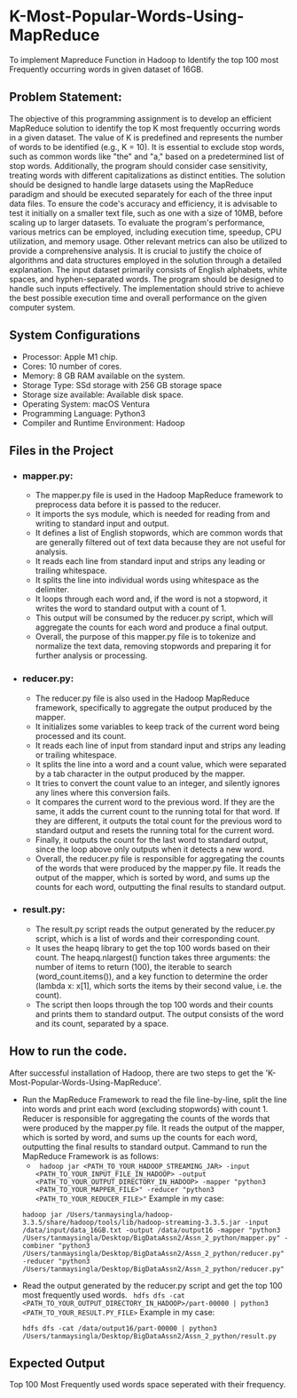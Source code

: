 # K-Most-Popular-Words-Using-MapReduce
To implement Mapreduce Function in Hadoop to Identify the top 100 most Frequently occurring words in given dataset of 16GB.

## Problem Statement:
The objective of this programming assignment is to develop an efficient MapReduce solution to identify the top K most frequently
occurring words in a given dataset. The value of K is predefined and represents the number of words to be identified (e.g., K = 10).
It is essential to exclude stop words, such as common words like "the" and "a," based on a predetermined list of stop words. 
Additionally, the program should consider case sensitivity, treating words with different capitalizations as distinct entities.
The solution should be designed to handle large datasets using the MapReduce paradigm and should be executed separately for each 
of the three input data files. To ensure the code's accuracy and efficiency, it is advisable to test it initially on a smaller text file,
such as one with a size of 10MB, before scaling up to larger datasets.
To evaluate the program's performance, various metrics can be employed, including execution time, speedup, CPU utilization, and memory
usage. Other relevant metrics can also be utilized to provide a comprehensive analysis. It is crucial to justify the choice of algorithms
and data structures employed in the solution through a detailed explanation.
The input dataset primarily consists of English alphabets, white spaces, and hyphen-separated words. The program should be designed
to handle such inputs effectively. The implementation should strive to achieve the best possible execution time and overall performance
on the given computer system.

## System Configurations
-	Processor: Apple M1 chip.
-	Cores: 10 number of cores.
-	Memory: 8 GB RAM available on the system.
-	Storage Type: SSd storage with 256 GB storage space
-	Storage size available: Available disk space.
-	Operating System: macOS Ventura
-	Programming Language: Python3
-	Compiler and Runtime Environment: Hadoop

## Files in the Project
- ### mapper.py:
  - The mapper.py file is used in the Hadoop MapReduce framework to preprocess data before it is passed to the reducer. 
  - It imports the sys module, which is needed for reading from and writing to standard input and output.
  - It defines a list of English stopwords, which are common words that are generally filtered out of text data because
    they are not useful for analysis.
  - It reads each line from standard input and strips any leading or trailing whitespace. 
  - It splits the line into individual words using whitespace as the delimiter.
  - It loops through each word and, if the word is not a stopword, it writes the word to standard output with a count of 1. 
  - This output will be consumed by the reducer.py script, which will aggregate the counts for each word and produce a final output.
  - Overall, the purpose of this mapper.py file is to tokenize and normalize the text data, removing stopwords and preparing it for 
    further analysis or processing.
- ### reducer.py:
  - The reducer.py file is also used in the Hadoop MapReduce framework, specifically to aggregate the output produced by the mapper. 
  - It initializes some variables to keep track of the current word being processed and its count.
  - It reads each line of input from standard input and strips any leading or trailing whitespace.
  - It splits the line into a word and a count value, which were separated by a tab character in the output produced by the mapper.
  - It tries to convert the count value to an integer, and silently ignores any lines where this conversion fails.
  - It compares the current word to the previous word. If they are the same, it adds the current count to the running total for that word.       If they are different, it outputs the total count for the previous word to standard output and resets the running total for the current     word.
  - Finally, it outputs the count for the last word to standard output, since the loop above only outputs when it detects a new word.
  - Overall, the reducer.py file is responsible for aggregating the counts of the words that were produced by the mapper.py file. It reads       the output of the mapper, which is sorted by word, and sums up the counts for each word, outputting the final results to standard           output.
- ### result.py:
  - The result.py script reads the output generated by the reducer.py script, which is a list of words and their corresponding count.
  - It uses the heapq library to get the top 100 words based on their count. The heapq.nlargest() function takes three arguments: the number     of items to return (100), the iterable to search (word_count.items()), and a key function to determine the order (lambda x: x[1], which     sorts the items by their second value, i.e. the count).
  - The script then loops through the top 100 words and their counts and prints them to standard output. The output consists of the word and     its count, separated by a space.
## How to run the code.
After successful installation of Hadoop, there are two steps to get the 'K-Most-Popular-Words-Using-MapReduce'. 
- Run the MapReduce Framework to read the file line-by-line, split the line into words and print each word (excluding stopwords) with count 1. Reducer is responsible for aggregating the counts of the words that were produced by the mapper.py file. It reads the output of the mapper, which is sorted by word, and sums up the counts for each word, outputting the final results to standard output. Cammand to run the MapReduce Framework is as follows:
  - ``` hadoop jar <PATH_TO_YOUR_HADOOP_STREAMING_JAR> -input <PATH_TO_YOUR_INPUT_FILE_IN_HADOOP> -output <PATH_TO_YOUR_OUTPUT_DIRECTORY_IN_HADOOP> -mapper "python3 <PATH_TO_YOUR_MAPPER_FILE>" -reducer "python3 <PATH_TO_YOUR_REDUCER_FILE>"```
Example in my case:
  ``` 
  hadoop jar /Users/tanmaysingla/hadoop-3.3.5/share/hadoop/tools/lib/hadoop-streaming-3.3.5.jar -input /data/input/data_16GB.txt -output /data/output16 -mapper "python3 /Users/tanmaysingla/Desktop/BigDataAssn2/Assn_2_python/mapper.py" -combiner "python3 /Users/tanmaysingla/Desktop/BigDataAssn2/Assn_2_python/reducer.py" -reducer "python3 /Users/tanmaysingla/Desktop/BigDataAssn2/Assn_2_python/reducer.py"
  ```
- Read the output generated by the reducer.py script and get the top 100 most frequently used words.
  ``` hdfs dfs -cat <PATH_TO_YOUR_OUTPUT_DIRECTORY_IN_HADOOP>/part-00000 | python3 <PATH_TO_YOUR_RESULT.PY_FILE>```
  Example in my case:
  ```
  hdfs dfs -cat /data/output16/part-00000 | python3 /Users/tanmaysingla/Desktop/BigDataAssn2/Assn_2_python/result.py
  ```
  
## Expected Output
Top 100 Most Frequently used words space seperated with their frequency.
  
